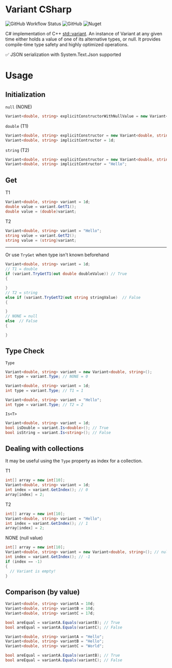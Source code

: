 # Variant CSharp

![GitHub Workflow Status](https://img.shields.io/github/workflow/status/Penca53/variant-csharp/.NET)
![GitHub](https://img.shields.io/github/license/Penca53/variant-csharp)
![Nuget](https://img.shields.io/nuget/v/Penca53.Variant)

C# implementation of C++ [std::variant](https://en.cppreference.com/w/cpp/utility/variant). An instance of Variant at any given time either holds a value of one of its alternative types, or null. It provides compile-time type safety and highly optimized operations.

✅ JSON serialization with System.Text.Json supported

# Usage

## Initialization

`null` (NONE)
```cs
Variant<double, string> explicitConstructorWithNullValue = new Variant<double, string>();
```

`double` (T1)
```cs
Variant<double, string> explicitConstructor = new Variant<double, string>(1d);
Variant<double, string> implicitContructor = 1d;
```

`string` (T2)
```cs
Variant<double, string> explicitConstructor = new Variant<double, string>("Hello");
Variant<double, string> implicitContructor = "Hello";
```

## Get

T1
```cs
Variant<double, string> variant = 1d;
double value = variant.GetT1();
double value = (double)variant;
```

T2
```cs
Variant<double, string> variant = "Hello";
string value = variant.GetT2();
string value = (string)variant;
```

---

Or use `TryGet` when type isn't known beforehand
```cs
Variant<double, string> variant = 1d;
// T1 = double
if (variant.TryGetT1(out double doubleValue)) // True
{

}
// T2 = string
else if (variant.TryGetT2(out string stringValue)  // False
{

}
// NONE = null
else  // False
{

}
```

## Type Check

`Type`
```cs
Variant<double, string> variant = new Variant<double, string>();
int type = variant.Type; // NONE = 0
```

```cs
Variant<double, string> variant = 1d;
int type = variant.Type; // T1 = 1
```

```cs
Variant<double, string> variant = "Hello";
int type = variant.Type; // T2 = 2
```

`Is<T>`
```cs
Variant<double, string> variant = 1d;
bool isDouble = variant.Is<double>(); // True
bool isString = variant.Is<string>(); // False
```

## Dealing with collections

It may be useful using the `Type` property as index for a collection.

T1
```cs
int[] array = new int[10];
Variant<double, string> variant = 1d;
int index = variant.GetIndex(); // 0
array[index] = 2;
```

T2
```cs
int[] array = new int[10];
Variant<double, string> variant = "Hello";
int index = variant.GetIndex(); // 1
array[index] = 2;
```

NONE (null value)
```cs
int[] array = new int[10];
Variant<double, string> variant = new Variant<double, string>(); // null
int index = variant.GetIndex(); // -1
if (index == -1)
{
  // Variant is empty!
}
```

## Comparison (by value)

```cs
Variant<double, string> variantA = 10d;
Variant<double, string> variantB = 10d;
Variant<double, string> variantC = 17d;

bool areEqual = variantA.Equals(variantB); // True
bool areEqual = variantA.Equals(variantC); // False
```

```cs
Variant<double, string> variantA = "Hello";
Variant<double, string> variantB = "Hello";
Variant<double, string> variantC = "World";

bool areEqual = variantA.Equals(variantB); // True
bool areEqual = variantA.Equals(variantC); // False
```
